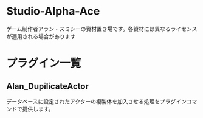 # Studio-Alpha-Ace
ゲーム制作者アラン・スミシーの資材置き場です。各資材には異なるライセンスが適用される場合があります

# プラグイン一覧
## Alan_DupilicateActor
データベースに設定されたアクターの複製体を加入させる処理をプラグインコマンドで提供します。
